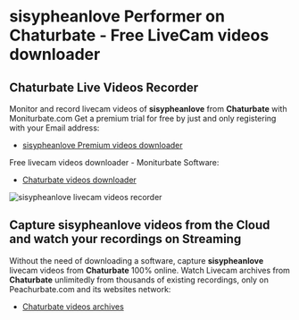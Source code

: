 # sisypheanlove Performer on Chaturbate - Free LiveCam videos downloader

## Chaturbate Live Videos Recorder

Monitor and record livecam videos of **sisypheanlove** from **Chaturbate** with Moniturbate.com
Get a premium trial for free by just and only registering with your Email address:
* [sisypheanlove Premium videos downloader](https://moniturbate.com/request-demo-licence-key.html)

Free livecam videos downloader - Moniturbate Software:
* [Chaturbate videos downloader](https://moniturbate.com/moniturbate-download-software.html)

![sisypheanlove livecam videos recorder](https://peachurnet.com/templates/moniturbate-software.png)


## Capture sisypheanlove videos from the Cloud and watch your recordings on Streaming

Without the need of downloading a software, capture **sisypheanlove** livecam videos from **Chaturbate** 100% online.
Watch Livecam archives from **Chaturbate** unlimitedly from thousands of existing recordings, only on Peachurbate.com and its websites network:
* [Chaturbate videos archives](https://peachurnet.com/)